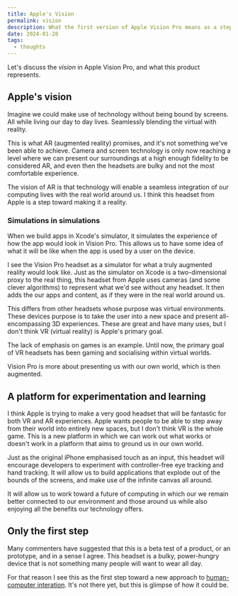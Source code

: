 ```yaml
---
title: Apple's Vision
permalink: vision
description: What the first version of Apple Vision Pro means as a stepping stone toward an AR future
date: 2024-01-28
tags:
  - thoughts
---
```


Let's discuss the _vision_ in Apple Vision Pro, and what this product represents.

## Apple's vision

Imagine we could make use of technology without being bound by screens. All while living our day to day lives. Seamlessly blending the virtual with reality.

This is what AR (augmented reality) promises, and it's not something we've been able to achieve. Camera and screen technology is only now reaching a level where we can present our surroundings at a high enough fidelity to be considered AR, and even then the headsets are bulky and not the most comfortable experience.

The vision of AR is that technology will enable a seamless integration of our computing lives with the real world around us. I think this headset from Apple is a step toward making it a reality.

### Simulations in simulations

When we build apps in Xcode's simulator, it simulates the experience of how the app would look in Vision Pro. This allows us to have some idea of what it will be like when the app is used by a user on the device.

I see the Vision Pro headset as a simulator for what a truly augmented reality would look like. Just as the simulator on Xcode is a two-dimensional proxy to the real thing, this headset from Apple uses cameras (and some clever algorithms) to represent what we'd see without any headset. It then adds the our apps and content, as if they were in the real world around us.

This differs from other headsets whose purpose was virtual environments. These devices purpose is to take the user into a new space and present all-encompassing 3D experiences. These are great and have many uses, but I don't think VR (virtual reality) is Apple's primary goal.

The lack of emphasis on games is an example. Until now, the primary goal of VR headsets has been gaming and socialising within virtual worlds.

Vision Pro is more about presenting us with our own world, which is then augmented.

## A platform for experimentation and learning

I think Apple is trying to make a very good headset that will be fantastic for both VR and AR experiences. Apple wants people to be able to step away from their world into entirely new spaces, but I don't think VR is the whole game. This is a new platform in which we can work out what works or doesn't work in a platform that aims to ground us in our own world.

Just as the original iPhone emphasised touch as an input, this headset will encourage developers to experiment with controller-free eye tracking and hand tracking. It will allow us to build applications that explode out of the bounds of the screens, and make use of the infinite canvas all around.

It will allow us to work toward a future of computing in which our we remain better connected to our environment and those around us while also enjoying all the benefits our technology offers.

## Only the first step

Many commenters have suggested that this is a beta test of a product, or an prototype, and in a sense I agree. This headset is a bulky, power-hungry device that is not something many people will want to wear all day.

For that reason I see this as the first step toward a new approach to [human-computer interation](https://en.wikipedia.org/wiki/Human–computer_interaction). It's not there yet, but this is glimpse of how it could be.
